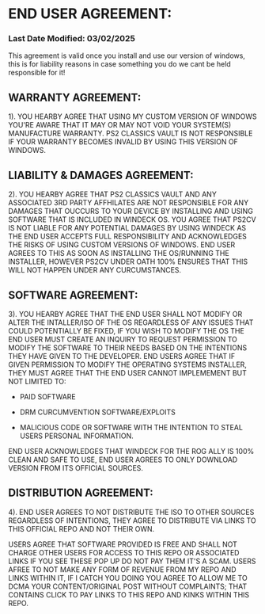 # END USER AGREEMENT:
### Last Date Modified: 03/02/2025

This agreement is valid once you install and use our version of windows, this is for liability reasons in case something you do we cant be held responsible for it!

## WARRANTY AGREEMENT:
1). YOU HEARBY AGREE THAT USING MY CUSTOM VERSION OF WINDOWS YOU'RE AWARE THAT IT MAY OR MAY NOT VOID YOUR SYSTEM(S) MANUFACTURE WARRANTY. PS2 CLASSICS VAULT IS NOT RESPONSIBLE IF YOUR WARRANTY BECOMES INVALID BY USING THIS VERSION OF WINDOWS.

## LIABILITY & DAMAGES AGREEMENT:
2). YOU HEARBY AGREE THAT PS2 CLASSICS VAULT AND ANY ASSOCIATED 3RD PARTY AFFHILATES ARE NOT RESPONSIBLE FOR ANY DAMAGES THAT OUCCURS TO YOUR DEVICE BY INSTALLING AND USING SOFTWARE THAT IS INCLUDED IN WINDECK OS. YOU AGREE THAT PS2CV IS NOT LIABLE FOR ANY POTENTIAL DAMAGES BY USING WINDECK AS THE END USER ACCEPTS FULL RESPONSIBILITY AND ACKNOWLEDGES THE RISKS OF USING CUSTOM VERSIONS OF WINDOWS. END USER AGREES TO THIS AS SOON AS INSTALLING THE OS/RUNNING THE INSTALLER, HOWEVER PS2CV UNDER OATH 100% ENSURES THAT THIS WILL NOT HAPPEN UNDER ANY CURCUMSTANCES.

##  SOFTWARE AGREEMENT:
3). YOU HEARBY AGREE THAT THE END USER SHALL NOT MODIFY OR ALTER THE INTALLER/ISO OF THE OS REGARDLESS OF ANY ISSUES THAT COULD POTENTIALLY BE FIXED, IF YOU WISH TO MODIFY THE OS THE END USER MUST CREATE AN INQUIRY TO REQUEST PERMISSION TO MODIFY THE SOFTWARE TO THEIR NEEDS BASED ON THE INTENTIONS THEY HAVE GIVEN TO THE DEVELOPER. END USERS AGREE THAT IF GIVEN PERMISSION TO MODIFY THE OPERATING SYSTEMS INSTALLER, THEY MUST AGREE THAT THE END USER CANNOT IMPLEMEMENT BUT NOT LIMITED TO:

- PAID SOFTWARE

- DRM CURCUMVENTION SOFTWARE/EXPLOITS

- MALICIOUS CODE OR SOFTWARE WITH THE INTENTION TO STEAL USERS PERSONAL INFORMATION.

END USER ACKNOWLEDGES THAT WINDECK FOR THE ROG ALLY IS 100% CLEAN AND SAFE TO USE, END USER AGREES TO ONLY DOWNLOAD VERSION FROM ITS OFFICIAL SOURCES.

## DISTRIBUTION AGREEMENT:
4). END USER AGREES TO NOT DISTRIBUTE THE ISO TO OTHER SOURCES REGARDLESS OF INTENTIONS, THEY AGREE TO DISTRIBUTE VIA LINKS TO THIS OFFICIAL REPO AND NOT THEIR OWN.

USERS AGREE THAT SOFTWARE PROVIDED IS FREE AND SHALL NOT CHARGE OTHER USERS FOR ACCESS TO THIS REPO OR ASSOCIATED LINKS IF YOU SEE THESE POP UP DO NOT PAY THEM IT'S A SCAM. USERS AFREE TO NOT MAKE ANY FORM OF REVENUE FROM MY REPO AND LINKS WITHIN IT, IF I CATCH YOU DOING YOU AGREE TO ALLOW ME TO DCMA YOUR CONTENT/ORIGINAL POST WITHOUT COMPLAINTS; THAT CONTAINS CLICK TO PAY LINKS TO THIS REPO AND KINKS WITHIN THIS REPO.
